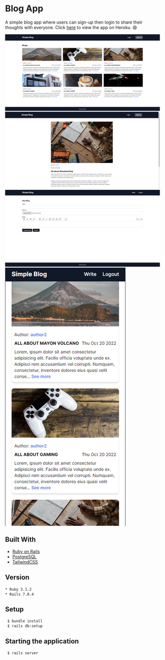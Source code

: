 # Blog App

A simple blog app where users can sign-up then login to share their thoughts with everyone. Click [here](https://jpldg-blog-app.herokuapp.com/) to view the app on Heroku. :smile:

![Screenshot](./screenshots/screenshot1.png)
![Screenshot](./screenshots/screenshot2.png)
![Screenshot](./screenshots/screenshot3.png)
![Screenshot](./screenshots/screenshot4.png)

## Built With

- [Ruby on Rails](https://rubyonrails.org/)
- [PostgreSQL](https://www.postgresql.org/)
- [TailwindCSS](https://tailwindcss.com/)

## Version
```
* Ruby 3.1.2
* Rails 7.0.4
```

## Setup
```
 $ bundle install
 $ rails db:setup
```
 
## Starting the application
```
 $ rails server
```

